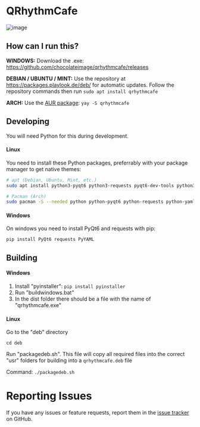 # QRhythmCafe

![image](https://github.com/chocolateimage/qrhythmcafe/assets/45315451/3e0d0f64-20e0-49e4-ba22-6a74c44fc02d)

## How can I run this?

**WINDOWS:** Download the .exe: https://github.com/chocolateimage/qrhythmcafe/releases

**DEBIAN / UBUNTU / MINT:** Use the repository at https://packages.playlook.de/deb/ for automatic updates. Follow the repository commands then run `sudo apt install qrhythmcafe`

**ARCH:** Use the [AUR package](https://aur.archlinux.org/packages/qrhythmcafe): `yay -S qrhythmcafe`

## Developing
You will need Python for this during development.

#### Linux

You need to install these Python packages, preferrably with your package manager to get native themes:

```bash
# apt (Debian, Ubuntu, Mint, etc.)
sudo apt install python3-pyqt6 python3-requests pyqt6-dev-tools python3-yaml`

# Pacman (Arch)
sudo pacman -S --needed python python-pyqt6 python-requests python-yaml
```

#### Windows

On windows you need to install PyQt6 and requests with pip:

`pip install PyQt6 requests PyYAML`

## Building

#### Windows

1. Install "pyinstaller": `pip install pyinstaller`
2. Run "buildwindows.bat"
3. In the dist folder there should be a file with the name of "qrhythmcafe.exe"

#### Linux

Go to the "deb" directory

`cd deb`

Run "packagedeb.sh". This file will copy all required files into the correct "usr" folders for building into a `qrhythmcafe.deb` file

Command: `./packagedeb.sh`

# Reporting Issues

If you have any issues or feature requests, report them in the [issue tracker](https://github.com/chocolateimage/qrhythmcafe/issues) on GitHub.
